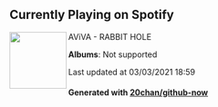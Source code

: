 ## Currently Playing on Spotify

[<img align="left" width="100" src="https://i.scdn.co/image/ab67616d0000b2733088cbd6d7e2a4a799ecd448">](https://open.spotify.com/album/7rFNFIghf6GymYHovyyrCO)

AViVA - RABBIT HOLE

**Albums**: Not supported

Last updated at 03/03/2021 18:59

#### Generated with [20chan/github-now](https://github.com/20chan/github-now)


<!--
**20chan/20chan** is a ✨ _special_ ✨ repository because its `README.md` (this file) appears on your GitHub profile.

Here are some ideas to get you started:

- 🔭 I’m currently working on ...
- 🌱 I’m currently learning ...
- 👯 I’m looking to collaborate on ...
- 🤔 I’m looking for help with ...
- 💬 Ask me about ...
- 📫 How to reach me: ...
- 😄 Pronouns: ...
- ⚡ Fun fact: ...
-->
